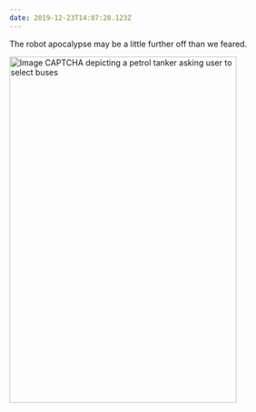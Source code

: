 ```yaml
---
date: 2019-12-23T14:07:28.123Z
---
```


The robot apocalypse may be a little further off than we feared.

<img src="/assets/notes/robot-apocalypse.jpg" srcset="/assets/notes/robot-apocalypse.jpg, /assets/notes/robot-apocalypse@2x.jpg 2x" alt="Image CAPTCHA depicting a petrol tanker asking user to select buses" width="400" height="609">
